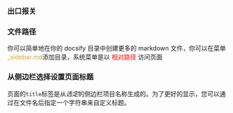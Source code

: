 ### 出口报关





### 文件路径

你可以简单地在你的 docsify 目录中创建更多的 markdown 文件，你可以在菜单<font color="goldenrod">_sidebar.md</font>添加目录，系统菜单是以 <font color="red">相对路径 </font>访问页面



### 从侧边栏选择设置页面标题

页面的`title`标签是从*选定*的侧边栏项目名称生成的。为了更好的显示，您可以通过在文件名后指定一个字符串来自定义标题。



